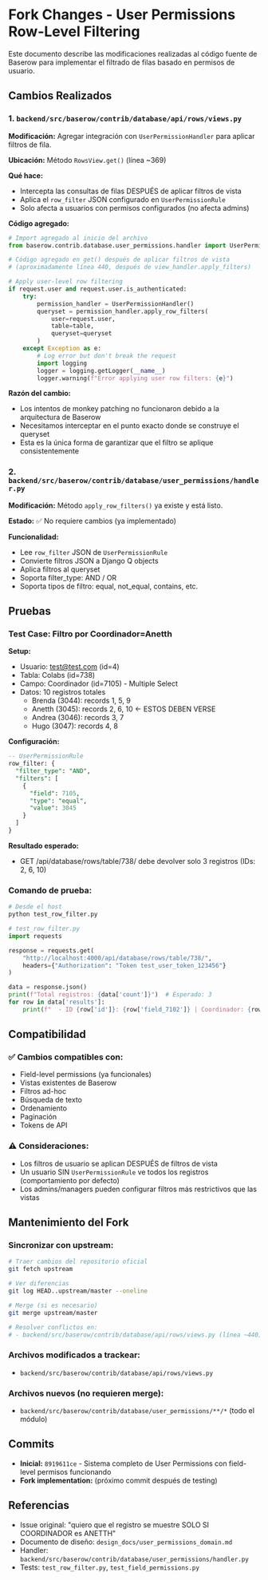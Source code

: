 # Fork Changes - User Permissions Row-Level Filtering

Este documento describe las modificaciones realizadas al código fuente de Baserow para implementar el filtrado de filas basado en permisos de usuario.

## Cambios Realizados

### 1. `backend/src/baserow/contrib/database/api/rows/views.py`

**Modificación:** Agregar integración con `UserPermissionHandler` para aplicar filtros de fila.

**Ubicación:** Método `RowsView.get()` (línea ~369)

**Qué hace:**
- Intercepta las consultas de filas DESPUÉS de aplicar filtros de vista
- Aplica el `row_filter` JSON configurado en `UserPermissionRule`
- Solo afecta a usuarios con permisos configurados (no afecta admins)

**Código agregado:**
```python
# Import agregado al inicio del archivo
from baserow.contrib.database.user_permissions.handler import UserPermissionHandler

# Código agregado en get() después de aplicar filtros de vista
# (aproximadamente línea 440, después de view_handler.apply_filters)

# Apply user-level row filtering
if request.user and request.user.is_authenticated:
    try:
        permission_handler = UserPermissionHandler()
        queryset = permission_handler.apply_row_filters(
            user=request.user,
            table=table,
            queryset=queryset
        )
    except Exception as e:
        # Log error but don't break the request
        import logging
        logger = logging.getLogger(__name__)
        logger.warning(f"Error applying user row filters: {e}")
```

**Razón del cambio:**
- Los intentos de monkey patching no funcionaron debido a la arquitectura de Baserow
- Necesitamos interceptar en el punto exacto donde se construye el queryset
- Esta es la única forma de garantizar que el filtro se aplique consistentemente

### 2. `backend/src/baserow/contrib/database/user_permissions/handler.py`

**Modificación:** Método `apply_row_filters()` ya existe y está listo.

**Estado:** ✅ No requiere cambios (ya implementado)

**Funcionalidad:**
- Lee `row_filter` JSON de `UserPermissionRule`
- Convierte filtros JSON a Django Q objects
- Aplica filtros al queryset
- Soporta filter_type: AND / OR
- Soporta tipos de filtro: equal, not_equal, contains, etc.

## Pruebas

### Test Case: Filtro por Coordinador=Anetth

**Setup:**
- Usuario: test@test.com (id=4)
- Tabla: Colabs (id=738)
- Campo: Coordinador (id=7105) - Multiple Select
- Datos: 10 registros totales
  - Brenda (3044): records 1, 5, 9
  - Anetth (3045): records 2, 6, 10 ← ESTOS DEBEN VERSE
  - Andrea (3046): records 3, 7
  - Hugo (3047): records 4, 8

**Configuración:**
```sql
-- UserPermissionRule
row_filter: {
  "filter_type": "AND",
  "filters": [
    {
      "field": 7105,
      "type": "equal", 
      "value": 3045
    }
  ]
}
```

**Resultado esperado:**
- GET /api/database/rows/table/738/ debe devolver solo 3 registros (IDs: 2, 6, 10)

### Comando de prueba:

```bash
# Desde el host
python test_row_filter.py
```

```python
# test_row_filter.py
import requests

response = requests.get(
    "http://localhost:4000/api/database/rows/table/738/",
    headers={"Authorization": "Token test_user_token_123456"}
)

data = response.json()
print(f"Total registros: {data['count']}")  # Esperado: 3
for row in data['results']:
    print(f"  - ID {row['id']}: {row['field_7102']} | Coordinador: {row['field_7105']}")
```

## Compatibilidad

### ✅ Cambios compatibles con:
- Field-level permissions (ya funcionales)
- Vistas existentes de Baserow
- Filtros ad-hoc
- Búsqueda de texto
- Ordenamiento
- Paginación
- Tokens de API

### ⚠️ Consideraciones:
- Los filtros de usuario se aplican DESPUÉS de filtros de vista
- Un usuario SIN `UserPermissionRule` ve todos los registros (comportamiento por defecto)
- Los admins/managers pueden configurar filtros más restrictivos que las vistas

## Mantenimiento del Fork

### Sincronizar con upstream:
```bash
# Traer cambios del repositorio oficial
git fetch upstream

# Ver diferencias
git log HEAD..upstream/master --oneline

# Merge (si es necesario)
git merge upstream/master

# Resolver conflictos en:
# - backend/src/baserow/contrib/database/api/rows/views.py (línea ~440)
```

### Archivos modificados a trackear:
- `backend/src/baserow/contrib/database/api/rows/views.py`

### Archivos nuevos (no requieren merge):
- `backend/src/baserow/contrib/database/user_permissions/**/*` (todo el módulo)

## Commits

- **Inicial:** `8919611ce` - Sistema completo de User Permissions con field-level permisos funcionando
- **Fork implementation:** (próximo commit después de testing)

## Referencias

- Issue original: "quiero que el registro se muestre SOLO SI COORDINADOR es ANETTH"
- Documento de diseño: `design_docs/user_permissions_domain.md`
- Handler: `backend/src/baserow/contrib/database/user_permissions/handler.py`
- Tests: `test_row_filter.py`, `test_field_permissions.py`
